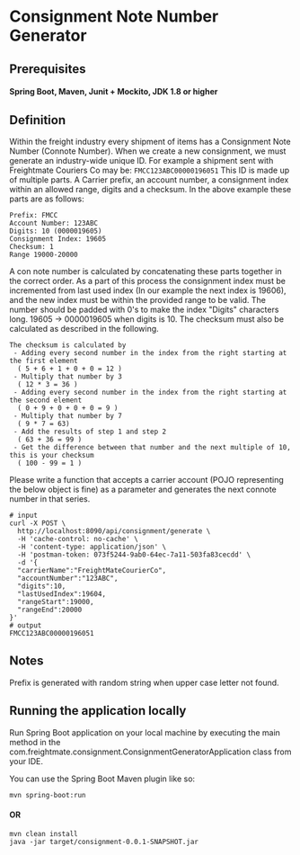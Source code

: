 # Consignment Note Number Generator


## Prerequisites
#### Spring Boot, Maven, Junit + Mockito, JDK 1.8 or higher

## Definition

Within the freight industry every shipment of items has a Consignment Note Number (Connote Number).
When we create a new consignment, we must generate an industry-wide unique ID. For example a shipment sent with Freightmate Couriers Co may be: `FMCC123ABC00000196051` This ID is made up of multiple parts.
A Carrier prefix, an account number, a consignment index within an allowed range, digits and a checksum. In the above example these parts are as follows:
```
Prefix: FMCC
Account Number: 123ABC
Digits: 10 (0000019605)
Consignment Index: 19605
Checksum: 1
Range 19000-20000
```
A con note number is calculated by concatenating these parts together in the correct order.
As a part of this process the consignment index must be incremented from last used index (In our example the next index is 19606), and the new index must be within the provided range to be valid.
The number should be padded with 0's to make the index "Digits" characters long. 19605 -> 0000019605 when digits is 10. The checksum must also be calculated as described in the following.
```
The checksum is calculated by 
 - Adding every second number in the index from the right starting at the first element
  ( 5 + 6 + 1 + 0 + 0 = 12 )
 - Multiply that number by 3
  ( 12 * 3 = 36 )
 - Adding every second number in the index from the right starting at the second element
  ( 0 + 9 + 0 + 0 + 0 = 9 )
 - Multiply that number by 7
  ( 9 * 7 = 63)
 - Add the results of step 1 and step 2
  ( 63 + 36 = 99 )
 - Get the difference between that number and the next multiple of 10, this is your checksum
  ( 100 - 99 = 1 )
```
Please write a function that accepts a carrier account (POJO representing the below object is fine) as a parameter and generates the next connote number in that series.
```
# input
curl -X POST \
  http://localhost:8090/api/consignment/generate \
  -H 'cache-control: no-cache' \
  -H 'content-type: application/json' \
  -H 'postman-token: 073f5244-9ab0-64ec-7a11-503fa83cecdd' \
  -d '{
  "carrierName":"FreightMateCourierCo",
  "accountNumber":"123ABC",
  "digits":10,
  "lastUsedIndex":19604,
  "rangeStart":19000,
  "rangeEnd":20000
}'
# output
FMCC123ABC00000196051
```

## Notes

Prefix is generated with random string when upper case letter not found.


## Running the application locally

Run Spring Boot application on your local machine by executing the main method in the com.freightmate.consignment.ConsignmentGeneratorApplication class from your IDE.


You can use the Spring Boot Maven plugin like so:

```shell script
mvn spring-boot:run
```
#### OR
```shell script
mvn clean install
java -jar target/consignment-0.0.1-SNAPSHOT.jar
```

